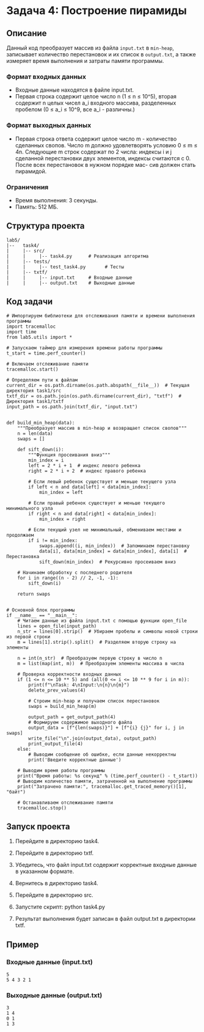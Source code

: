 # Задача 4: Построение пирамиды

## Описание

Данный код преобразует массив из файла `input.txt` в `min-heap`, записывает количество перестановок и их список в `output.txt`, а также измеряет время выполнения и затраты памяти программы.
### Формат входных данных
- Входные данные находятся в файле input.txt.
- Первая строка содержит
целое число n (1 ≤ n ≤ 10^5), вторая содержит n целых чисел a_i входного
массива, разделенных пробелом (0 ≤ a_i ≤ 10^9, все a_i - различны.)

### Формат выходных данных
- Первая строка ответа содержит целое число m - количество сделанных свопов. Число m должно
удовлетворять условию 0 ≤ m ≤ 4n. Следующие m строк содержат по 2 числа: индексы i и j сделанной перестановки двух элементов,
индексы считаются с 0. После всех перестановок в нужном порядке мас-
сив должен стать пирамидой.

### Ограничения
- Время выполнения: 3 секунды.
- Память: 512 МБ.

## Структура проекта
```
lab5/
|--   task4/
|     |-- src/
|     |     |-- task4.py      # Реализация алгоритма
|     |-- tests/
|     |     |-- test_task4.py       # Тесты
|     |-- txtf/
|     |     |-- input.txt     # Входные данные
|     |     |-- output.txt    # Выходные данные
```
## Код задачи
```
# Импортируем библиотеки для отслеживания памяти и времени выполнения программы
import tracemalloc
import time
from lab5.utils import *

# Запускаем таймер для измерения времени работы программы
t_start = time.perf_counter()

# Включаем отслеживание памяти
tracemalloc.start()

# Определяем пути к файлам
current_dir = os.path.dirname(os.path.abspath(__file__))  # Текущая директория task1/src
txtf_dir = os.path.join(os.path.dirname(current_dir), "txtf")  # Директория task1/txtf
input_path = os.path.join(txtf_dir, "input.txt")


def build_min_heap(data):
    """Преобразует массив в min-heap и возвращает список свопов"""
    n = len(data)
    swaps = []

    def sift_down(i):
        """Функция просеивания вниз"""
        min_index = i
        left = 2 * i + 1  # индекс левого ребенка
        right = 2 * i + 2  # индекс правого ребенка

        # Если левый ребенок существует и меньше текущего узла
        if left < n and data[left] < data[min_index]:
            min_index = left

        # Если правый ребенок существует и меньше текущего минимального узла
        if right < n and data[right] < data[min_index]:
            min_index = right

        # Если текущий узел не минимальный, обмениваем местами и продолжаем
        if i != min_index:
            swaps.append((i, min_index))  # Запоминаем перестановку
            data[i], data[min_index] = data[min_index], data[i]  # Перестановка
            sift_down(min_index)  # Рекурсивно просеиваем вниз

    # Начинаем обработку с последнего родителя
    for i in range((n - 2) // 2, -1, -1):
        sift_down(i)

    return swaps


# Основной блок программы
if __name__ == "__main__":
    # Читаем данные из файла input.txt с помощью функции open_file
    lines = open_file(input_path)
    n_str = lines[0].strip()  # Убираем пробелы и символы новой строки из первой строки
    m = lines[1].strip().split()  # Разделяем вторую строку на элементы

    n = int(n_str)  # Преобразуем первую строку в число n
    m = list(map(int, m))  # Преобразуем элементы массива в числа

    # Проверка корректности входных данных
    if (1 <= n <= 10 ** 5) and (all(0 <= i <= 10 ** 9 for i in m)):
        print(f"\nTask: 4\nInput:\n{n}\n{m}")
        delete_prev_values(4)

        # Строим min-heap и получаем список перестановок
        swaps = build_min_heap(m)

        output_path = get_output_path(4)
        # Формируем содержимое выходного файла
        output_data = [f"{len(swaps)}"] + [f"{i} {j}" for i, j in swaps]
        write_file("\n".join(output_data), output_path)
        print_output_file(4)
    else:
        # Выводим сообщение об ошибке, если данные некорректны
        print('Введите корректные данные')

    # Выводим время работы программы
    print("Время работы: %s секунд" % (time.perf_counter() - t_start))
    # Выводим количество памяти, затраченной на выполнение программы
    print("Затрачено памяти:", tracemalloc.get_traced_memory()[1], "байт")

    # Останавливаем отслеживание памяти
    tracemalloc.stop()

```
## Запуск проекта

1. Перейдите в директорию task4.
2. Перейдите в директорию txtf.
3. Убедитесь, что файл input.txt содержит корректные входные данные в указанном формате.
4. Вернитесь в директорию task4.
5. Перейдите в директорию src.
6. Запустите скрипт:
      python task4.py
   
7. Результат выполнения будет записан в файл output.txt в директории txtf.

## Пример

### Входные данные (input.txt)
```
5
5 4 3 2 1
```


### Выходные данные (output.txt)
```
3
1 4
0 1
1 3
```
